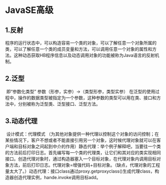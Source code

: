# 										JavaSE高级

## 1.反射

​	程序的运行状态中，可以构造容易一个类的对象，可以了解任意一个对象所属的类，可以了解任意一个类的成员变量和方法，可以调用任意一个对象的属性和方法。这种动态获取HB程序信息以及动态调用对象的功能被称为Java语言的反射机制。

## 2.泛型

​	即“参数化类型” 参数（形参，实参）->（类型形参，类型实参） 在泛型的使用过程中，操作的数据类型被指定为一个参数，这种参数的类型可以用在类、接口和方法中，分别被称为泛型类、泛型接口、泛型方法。

## 3.动态代理

​	设计模式：代理模式 （为其他对象提供一种代理以控制这个对象的访问控制；在某些情况下，客户不想或者不能直接引用另一个对象，这时候代理对象就可以在客户端和目标对象之间起到中介的作用）静态代理：举个例子解释吧，当要往一个类的方法前后打印日志。首先编写每一个类的代理类，让它们和其对应的类实现相同接口。创造代理对象时，通过构造器塞入一个目标对象，在代理对象内调用目标对象方法，前后打印日志。代理对象=增强代码+目标对象。（缺点，代理对象的工程量太大了。）动态代理：接口class通过proxy.getproxyclass()生成代理class，构造器创造代理实例，hande.invoke调用目标add。


